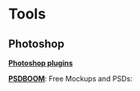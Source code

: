 # Tools
## Photoshop

**[Photoshop plugins](https://madebyvadim.tumblr.com/)**

**[PSDBOOM](https://psdboom.com/)**: Free Mockups and PSDs:

